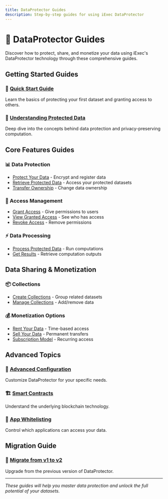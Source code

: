 ```yaml
---
title: DataProtector Guides
description: Step-by-step guides for using iExec DataProtector
---
```


# 📖 DataProtector Guides

Discover how to protect, share, and monetize your data using iExec's
DataProtector technology through these comprehensive guides.

## Getting Started Guides

### 🚀 [Quick Start Guide](/manage-data/dataProtector/getting-started)

Learn the basics of protecting your first dataset and granting access to others.

### 🔐 [Understanding Protected Data](/manage-data/dataProtector/what-is-protected-data)

Deep dive into the concepts behind data protection and privacy-preserving
computation.

## Core Features Guides

### 📊 Data Protection

- [Protect Your Data](/manage-data/dataProtector/dataProtectorCore/protectData) -
  Encrypt and register data
- [Retrieve Protected Data](/manage-data/dataProtector/dataProtectorCore/getProtectedData) -
  Access your protected datasets
- [Transfer Ownership](/manage-data/dataProtector/dataProtectorCore/transferOwnership) -
  Change data ownership

### 🔑 Access Management

- [Grant Access](/manage-data/dataProtector/dataProtectorCore/grantAccess) -
  Give permissions to users
- [View Granted Access](/manage-data/dataProtector/dataProtectorCore/getGrantedAccess) -
  See who has access
- [Revoke Access](/manage-data/dataProtector/dataProtectorCore/revokeAllAccess) -
  Remove permissions

### ⚡ Data Processing

- [Process Protected Data](/manage-data/dataProtector/dataProtectorCore/processProtectedData) -
  Run computations
- [Get Results](/manage-data/dataProtector/dataProtectorCore/getResultFromCompletedTask) -
  Retrieve computation outputs

## Data Sharing & Monetization

### 📦 Collections

- [Create Collections](/manage-data/dataProtector/dataProtectorSharing/collection/createCollection) -
  Group related datasets
- [Manage Collections](/manage-data/dataProtector/dataProtectorSharing/collection/addToCollection) -
  Add/remove data

### 💰 Monetization Options

- [Rent Your Data](/manage-data/dataProtector/dataProtectorSharing/renting) -
  Time-based access
- [Sell Your Data](/manage-data/dataProtector/dataProtectorSharing/selling) -
  Permanent transfers
- [Subscription Model](/manage-data/dataProtector/dataProtectorSharing/subscription) -
  Recurring access

## Advanced Topics

### 🔧 [Advanced Configuration](/manage-data/dataProtector/advanced/advanced-configuration)

Customize DataProtector for your specific needs.

### 🏗️ [Smart Contracts](/manage-data/dataProtector/advanced/dps-smart-contract)

Understand the underlying blockchain technology.

### 📱 [App Whitelisting](/manage-data/dataProtector/advanced/apps-whitelist)

Control which applications can access your data.

## Migration Guide

### 🔄 [Migrate from v1 to v2](/manage-data/dataProtector/migrate-from-v1)

Upgrade from the previous version of DataProtector.

---

_These guides will help you master data protection and unlock the full potential
of your datasets._
